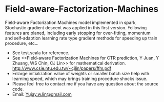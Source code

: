 # Field-aware-Factorization-Machines
Field-aware Factorization Machines model implemented in spark, Stochastic gradient descent was applied in this first version. Following features are planed, including early stopping for over-fitting, momentum and self-adaption learning rate type gradient methods for speeding up train procedure, etc...

* See test.scala for reference.
* See \<\<Field-aware Factorization Machines for CTR prediction, Y Juan, Y Zhuang, WS Chin, CJ Lin\>\> for mathematical derivation. http://www.csie.ntu.edu.tw/~cjlin/papers/ffm.pdf
* Enlarge initialization value of weights or smaller batch size help with learning speed, which may brings training procedure shocks issue.
* Please feel free to contact me if you have any question about the source code.
* Email: Yujay.w.lin@gmail.com
